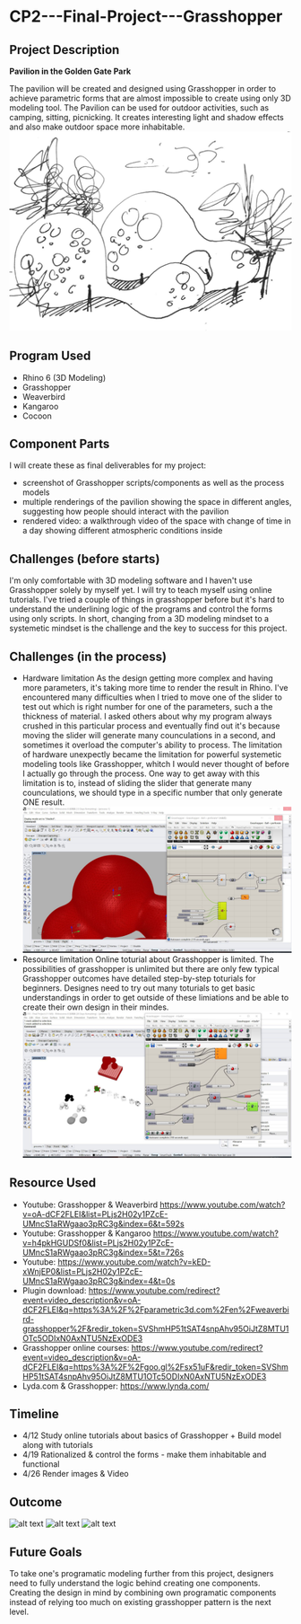 # CP2---Final-Project---Grasshopper

## Project Description
**Pavilion in the Golden Gate Park**

The pavilion will be created and designed using Grasshopper in order to achieve parametric forms that are almost impossible to create using only 3D modeling tool. The Pavilion can be used for outdoor activities, such as camping, sitting, picnicking. It creates interesting light and shadow effects and also make outdoor space more inhabitable. 
![alt text](https://github.com/Jierulin/CP2---Final-Project---Grasshopper/blob/master/%E5%BE%AE%E4%BF%A1%E5%9B%BE%E7%89%87_20190411170227.jpg?raw=true)

## Program Used
- Rhino 6 (3D Modeling)
- Grasshopper
- Weaverbird
- Kangaroo
- Cocoon

## Component Parts
I will create these as final deliverables for my project:
- screenshot of Grasshopper scripts/components as well as the process models
- multiple renderings of the pavilion showing the space in different angles, suggesting how people should interact with the pavilion
- rendered video: a walkthrough video of  the space with change of time in a day showing different atmospheric conditions inside

## Challenges (before starts)
I'm only comfortable with 3D modeling software and I haven't use Grasshopper solely by myself yet. I will try to teach myself using online tutorials. I've tried a couple of things in grasshopper before but it's hard to understand the underlining logic of the programs and control the forms using only scripts. In short, changing from a 3D modeling mindset to a systemetic mindset is the challenge and the key to success for this project. 


## Challenges (in the process)
- Hardware limitation
As the design getting more complex and having more parameters, it's taking more time to render the result in Rhino. I've encountered many difficulties when I tried to move one of the slider to test out which is right number for one of the parameters, such a the thickness of material. I asked others about why my program always crushed in this particular process and eventually find out it's because moving the slider will generate many counculations in a second, and sometimes it overload the computer's ability to process. The limitation of hardware unexpectly became the limitation for powerful systemetic modeling tools like Grasshopper, whitch I would never thought of before I actually go through the process. One way to get away with this limitation is to, instead of sliding the slider that generate many counculations, we should type in a specific number that only generate ONE result.
![alt text](https://github.com/Jierulin/CP2---Final-Project---Grasshopper/blob/master/%E5%BE%AE%E4%BF%A1%E5%9B%BE%E7%89%87_20190509152257.jpg?raw=true)
- Resource limitation
Online toturial about Grasshopper is limited. The possibilities of grasshopper is unlimited but there are only few typical Grasshopper outcomes have detailed step-by-step toturials for beginners. Designes need to try out many toturials to get basic understandings in order to get outside of these limiations and be able to create their own design in their mindes.
![alt text](https://github.com/Jierulin/CP2---Final-Project---Grasshopper/blob/master/%E5%BE%AE%E4%BF%A1%E5%9B%BE%E7%89%87_20190509152234.jpg?raw=true)

## Resource Used
- Youtube: Grasshopper & Weaverbird https://www.youtube.com/watch?v=oA-dCF2FLEI&list=PLjs2H02y1PZcE-UMncS1aRWgaao3pRC3g&index=6&t=592s
- Youtube: Grasshopper & Kangaroo https://www.youtube.com/watch?v=h4pkHGUDSf0&list=PLjs2H02y1PZcE-UMncS1aRWgaao3pRC3g&index=5&t=726s
- Youtube: https://www.youtube.com/watch?v=kED-xWnjEP0&list=PLjs2H02y1PZcE-UMncS1aRWgaao3pRC3g&index=4&t=0s
- Plugin download: https://www.youtube.com/redirect?event=video_description&v=oA-dCF2FLEI&q=https%3A%2F%2Fparametric3d.com%2Fen%2Fweaverbird-grasshopper%2F&redir_token=SVShmHP51tSAT4snpAhv95OiJtZ8MTU1OTc5ODIxN0AxNTU5NzExODE3
- Grasshopper online courses: https://www.youtube.com/redirect?event=video_description&v=oA-dCF2FLEI&q=https%3A%2F%2Fgoo.gl%2Fsx51uF&redir_token=SVShmHP51tSAT4snpAhv95OiJtZ8MTU1OTc5ODIxN0AxNTU5NzExODE3
- Lyda.com & Grasshopper: https://www.lynda.com/


## Timeline
- 4/12 Study online tutorials about basics of Grasshopper + Build model along with tutorials
- 4/19 Rationalized & control the forms - make them inhabitable and functional
- 4/26 Render images & Video

## Outcome
![alt text](https://github.com/Jierulin/CP2---Final-Project---Grasshopper/blob/master/Enscape_2019-04-26-13-52-53.png?raw=true)
![alt text](https://github.com/Jierulin/CP2---Final-Project---Grasshopper/blob/master/Enscape_2019-04-26-13-35-10.png?raw=true)
![alt text](https://github.com/Jierulin/CP2---Final-Project---Grasshopper/blob/master/Enscape_2019-04-26-13-52-534.png?raw=true)

## Future Goals
To take one's programatic modeling further from this project, designers need to fully understand the logic behind creating one components. Creating the design in mind by combining own programatic components instead of relying too much on existing grasshopper pattern is the next level.
